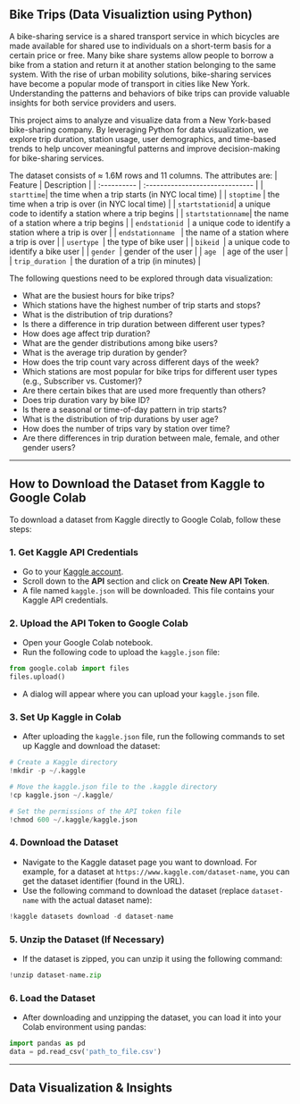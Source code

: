 ## Bike Trips (Data Visualiztion using Python)
A bike-sharing service is a shared transport service in which bicycles are made available for shared use to individuals on a short-term basis for a certain price or free.
Many bike share systems allow people to borrow a bike from a station and return it at another station belonging to the same system.
With the rise of urban mobility solutions, bike-sharing services have become a popular mode of transport in cities like New York. Understanding the patterns and behaviors of bike trips can provide valuable insights for both service providers and users. 

This project aims to analyze and visualize data from a New York-based bike-sharing company. By leveraging Python for data visualization, we explore trip duration, station usage, user demographics, and time-based trends to help uncover meaningful patterns and improve decision-making for bike-sharing services.

The dataset consists of ≈ 1.6M rows and 11 columns. The attributes are:
| Feature     | Description                     |
| :---------- | :------------------------------ |
| `starttime`| the time when a trip starts (in NYC local time)      |
| `stoptime` | the time when a trip is over (in NYC local time)    |
| `startstationid`| a unique code to identify a station where a trip begins      |
| `startstationname`| the name of a station where a trip begins      |
| `endstationid `| a unique code to identify a station where a trip is over     |
| `endstationname ` | the name of a station where a trip is over   |
| `usertype `| the type of bike user    |
| `bikeid `| a unique code to identify a bike user     |
| `gender `| gender of the user      |
| `age ` | age of the user    |
| `trip_duration `| the duration of a trip (in minutes)      |

The following questions need to be explored through data visualization:
- What are the busiest hours for bike trips?
- Which stations have the highest number of trip starts and stops?
- What is the distribution of trip durations?
- Is there a difference in trip duration between different user types?
- How does age affect trip duration?
- What are the gender distributions among bike users?
- What is the average trip duration by gender?
- How does the trip count vary across different days of the week?
- Which stations are most popular for bike trips for different user types (e.g., Subscriber vs. Customer)?
- Are there certain bikes that are used more frequently than others?
- Does trip duration vary by bike ID?
- Is there a seasonal or time-of-day pattern in trip starts?
- What is the distribution of trip durations by user age?
- How does the number of trips vary by station over time?
- Are there differences in trip duration between male, female, and other gender users?

---

## How to Download the Dataset from Kaggle to Google Colab

To download a dataset from Kaggle directly to Google Colab, follow these steps:

### 1. **Get Kaggle API Credentials**
   - Go to your [Kaggle account](https://www.kaggle.com/account).
   - Scroll down to the **API** section and click on **Create New API Token**.
   - A file named `kaggle.json` will be downloaded. This file contains your Kaggle API credentials.

### 2. **Upload the API Token to Google Colab**
   - Open your Google Colab notebook.
   - Run the following code to upload the `kaggle.json` file:

   ```python
   from google.colab import files
   files.upload()
   ```

   - A dialog will appear where you can upload your `kaggle.json` file.

### 3. **Set Up Kaggle in Colab**
   - After uploading the `kaggle.json` file, run the following commands to set up Kaggle and download the dataset:

   ```python
   # Create a Kaggle directory
   !mkdir -p ~/.kaggle
   
   # Move the kaggle.json file to the .kaggle directory
   !cp kaggle.json ~/.kaggle/
   
   # Set the permissions of the API token file
   !chmod 600 ~/.kaggle/kaggle.json
   ```

### 4. **Download the Dataset**
   - Navigate to the Kaggle dataset page you want to download. For example, for a dataset at `https://www.kaggle.com/dataset-name`, you can get the dataset identifier (found in the URL).
   - Use the following command to download the dataset (replace `dataset-name` with the actual dataset name):

   ```python
   !kaggle datasets download -d dataset-name
   ```

### 5. **Unzip the Dataset (If Necessary)**
   - If the dataset is zipped, you can unzip it using the following command:

   ```python
   !unzip dataset-name.zip
   ```

### 6. **Load the Dataset**
   - After downloading and unzipping the dataset, you can load it into your Colab environment using pandas:

   ```python
   import pandas as pd
   data = pd.read_csv('path_to_file.csv')
   ```

---

## Data Visualization & Insights
